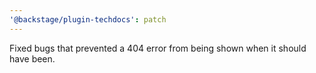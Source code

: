 ```yaml
---
'@backstage/plugin-techdocs': patch
---
```


Fixed bugs that prevented a 404 error from being shown when it should have been.
